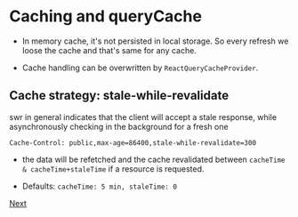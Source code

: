 # Caching and queryCache

- In memory cache, it's not persisted in local storage. So every refresh we loose the cache and that's same for any cache.

- Cache handling can be overwritten by `ReactQueryCacheProvider`.

## Cache strategy: stale-while-revalidate

swr in general indicates that the client will accept a stale response, while asynchronously checking in the background for a fresh one

`Cache-Control: public,max-age=86400,stale-while-revalidate=300`

- the data will be refetched and the cache revalidated between `cacheTime & cacheTime+staleTime` if a resource is requested.

- Defaults: `cacheTime: 5 min, staleTime: 0`

[Next](./06.md)
